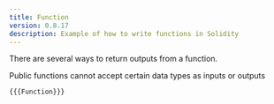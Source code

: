 ```yaml
---
title: Function
version: 0.8.17
description: Example of how to write functions in Solidity
---
```


There are several ways to return outputs from a function.

Public functions cannot accept certain data types as inputs or outputs

```solidity
{{{Function}}}
```
